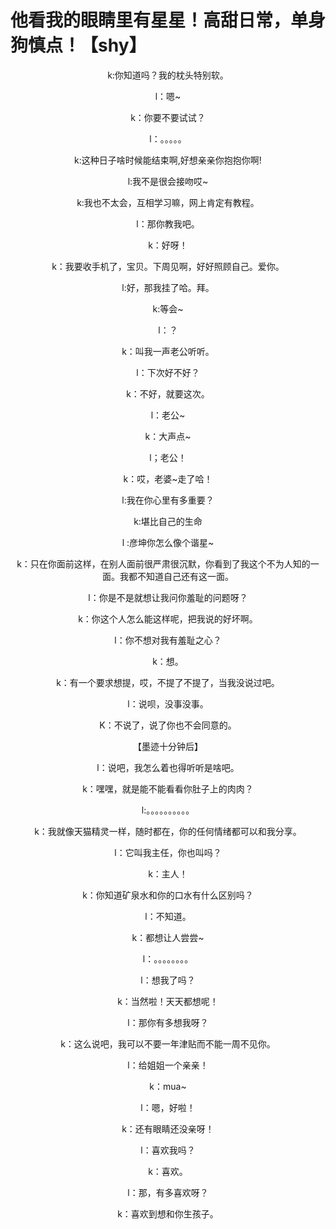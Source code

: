 <!DOCTYPE html>
<html lang="en">
<head>
    <meta charset="UTF-8">
    <title>梦幻南泉——遇见Mr.right</title>
    <style type="text/css">
        p {text-align: center}
        </style>
</head>
<body>
<h1>他看我的眼睛里有星星！高甜日常，单身狗慎点！【shy】</h1>
<p>
k:你知道吗？我的枕头特别软。
</p>
   <p> l：嗯~</p>
   <p> k：你要不要试试？</p>
   <p> l：。。。。。</p>
    <p>
        k:这种日子啥时候能结束啊,好想亲亲你抱抱你啊!</p>
   <p> l:我不是很会接吻哎~</p>
       <p> k:我也不太会，互相学习嘛，网上肯定有教程。</p>
       <p> l：那你教我吧。</p>
       <p> k：好呀！ </p>
     <p>k：我要收手机了，宝贝。下周见啊，好好照顾自己。爱你。</p>
        <p> l:好，那我挂了哈。拜。</p>
        <p> k:等会~</p>
        <p> l：？</p>
        <p> k：叫我一声老公听听。</p>
        <p> l：下次好不好？</p>
         <p>k：不好，就要这次。</p>
        <p> l：老公~</p>
         <p>k：大声点~</p>
        <p> l；老公！</p>
         <p>k：哎，老婆~走了哈！</p>
    <p>l:我在你心里有多重要？</p>
      <p>  k:堪比自己的生命</p>
    <p>l
        :彦坤你怎么像个谐星~</p>
<p>k：只在你面前这样，在别人面前很严肃很沉默，你看到了我这个不为人知的一面。我都不知道自己还有这一面。</p>
    <p>l：你是不是就想让我问你羞耻的问题呀？</p>
       <p> k：你这个人怎么能这样呢，把我说的好坏啊。</p>
      <p>  l：你不想对我有羞耻之心？</p>
       <p> k：想。</p>
    <p>k：有一个要求想提，哎，不提了不提了，当我没说过吧。</p>
      <p>  l：说呗，没事没事。</p>
      <p>  K：不说了，说了你也不会同意的。</p>
       <p> 【墨迹十分钟后】</p>
      <p>  l：说吧，我怎么着也得听听是啥吧。</p>
       <p> k：嘿嘿，就是能不能看看你肚子上的肉肉？</p>
       <p> l:。。。。。。。。。。</p>
     <p>k：我就像天猫精灵一样，随时都在，你的任何情绪都可以和我分享。</p>
      <p>   l：它叫我主任，你也叫吗？</p>
      <p>   k：主人！</p>
    <p>k：你知道矿泉水和你的口水有什么区别吗？</p>
<p>l：不知道。</p>
<p>k：都想让人尝尝~
       <p> l：。。。。。。。。</p>
      <p>l：想我了吗？</p>
         <p> k：当然啦！天天都想呢！</p>
         <p> l：那你有多想我呀？</p>
        <p>  k：这么说吧，我可以不要一年津贴而不能一周不见你。   </p>
    <p>l：给姐姐一个亲亲！</p>
       <p> k：mua~</p>
       <p> l：嗯，好啦！</p>
       <p> k：还有眼睛还没亲呀！ </p>
    <p>l：喜欢我吗？</p>
       <p> k：喜欢。</p>
       <p> l：那，有多喜欢呀？</p>
       <p> k：喜欢到想和你生孩子。 </p>
        
         
         
         
         
         
         
         
         
         
         


</body>
</html>


